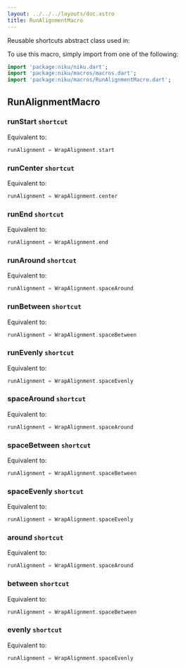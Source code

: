```yaml
---
layout: ../../../layouts/doc.astro
title: RunAlignmentMacro
---
```

Reusable shortcuts abstract class used in:


To use this macro, simply import from one of the following:
```dart
import 'package:niku/niku.dart';
import 'package:niku/macros/macros.dart';
import 'package:niku/macros/RunAlignmentMacro.dart';
```
## RunAlignmentMacro

### runStart `shortcut`

Equivalent to:
```dart
runAlignment = WrapAlignment.start
```

### runCenter `shortcut`

Equivalent to:
```dart
runAlignment = WrapAlignment.center
```

### runEnd `shortcut`

Equivalent to:
```dart
runAlignment = WrapAlignment.end
```

### runAround `shortcut`

Equivalent to:
```dart
runAlignment = WrapAlignment.spaceAround
```

### runBetween `shortcut`

Equivalent to:
```dart
runAlignment = WrapAlignment.spaceBetween
```

### runEvenly `shortcut`

Equivalent to:
```dart
runAlignment = WrapAlignment.spaceEvenly
```

### spaceAround `shortcut`

Equivalent to:
```dart
runAlignment = WrapAlignment.spaceAround
```

### spaceBetween `shortcut`

Equivalent to:
```dart
runAlignment = WrapAlignment.spaceBetween
```

### spaceEvenly `shortcut`

Equivalent to:
```dart
runAlignment = WrapAlignment.spaceEvenly
```

### around `shortcut`

Equivalent to:
```dart
runAlignment = WrapAlignment.spaceAround
```

### between `shortcut`

Equivalent to:
```dart
runAlignment = WrapAlignment.spaceBetween
```

### evenly `shortcut`

Equivalent to:
```dart
runAlignment = WrapAlignment.spaceEvenly
```

